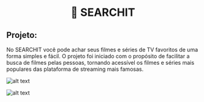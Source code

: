 <h1 align="center">🔎 SEARCHIT</h1>
  
## Projeto:

No SEARCHIT você pode achar seus filmes e séries de TV favoritos de uma forma simples e fácil. O projeto foi iniciado com o propósito de facilitar a busca de filmes pelas pessoas, tornando acessível os filmes e séries mais populares das plataforma de streaming mais famosas.

![alt text](https://github.com/GlimaGit/Searchit/blob/master/Preview/Captura%20de%20Tela%202021-03-15%20%C3%A0s%2001.49.11.png?raw=true)

![alt text](https://github.com/GlimaGit/Searchit/blob/master/Preview/Captura%20de%20Tela%202021-03-15%20%C3%A0s%2018.17.16.png?raw=true)

